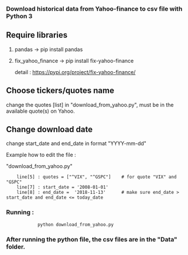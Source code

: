 ### Download historical data from Yahoo-finance to csv file with Python 3 

## Require libraries
1. pandas -> pip install pandas 
2. fix_yahoo_finance -> pip install fix-yahoo-finance   
   
   detail : https://pypi.org/project/fix-yahoo-finance/ 

## Choose tickers/quotes name 
change the quotes [list] in "download_from_yahoo.py", must be in the available quote(s) on Yahoo. 

## Change download date 
change start_date and end_date in format "YYYY-mm-dd"

Example how to edit the file :
 
"download_from_yahoo.py" 
        
        line[5] : quotes = ["^VIX", "^GSPC"]    # for quote "VIX" and "GSPC"
        line[7] : start_date = '2008-01-01'
        line[8] : end_date =  '2018-11-13'      # make sure end_date > start_date and end_date <= today_date

  ### Running : 
                python download_from_yahoo.py

### After running the python file, the csv files are in the "Data" folder.


